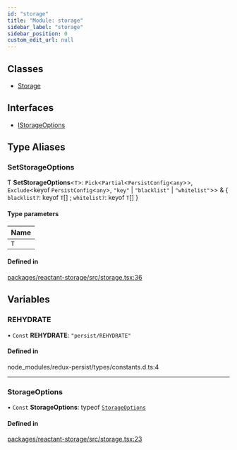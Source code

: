 ```yaml
---
id: "storage"
title: "Module: storage"
sidebar_label: "storage"
sidebar_position: 0
custom_edit_url: null
---
```


## Classes

- [Storage](../classes/storage.Storage.md)

## Interfaces

- [IStorageOptions](../interfaces/storage.IStorageOptions.md)

## Type Aliases

### SetStorageOptions

Ƭ **SetStorageOptions**<`T`\>: `Pick`<`Partial`<`PersistConfig`<`any`\>\>, `Exclude`<keyof `PersistConfig`<`any`\>, ``"key"`` \| ``"blacklist"`` \| ``"whitelist"``\>\> & { `blacklist?`: keyof `T`[] ; `whitelist?`: keyof `T`[]  }

#### Type parameters

| Name |
| :------ |
| `T` |

#### Defined in

[packages/reactant-storage/src/storage.tsx:36](https://github.com/unadlib/reactant/blob/30b550e1/packages/reactant-storage/src/storage.tsx#L36)

## Variables

### REHYDRATE

• `Const` **REHYDRATE**: ``"persist/REHYDRATE"``

#### Defined in

node_modules/redux-persist/types/constants.d.ts:4

___

### StorageOptions

• `Const` **StorageOptions**: typeof [`StorageOptions`](storage.md#storageoptions)

#### Defined in

[packages/reactant-storage/src/storage.tsx:23](https://github.com/unadlib/reactant/blob/30b550e1/packages/reactant-storage/src/storage.tsx#L23)
